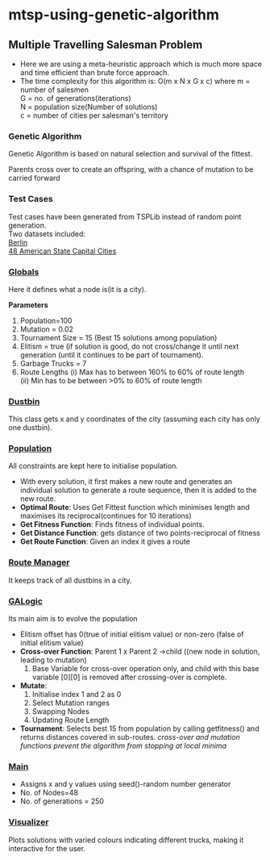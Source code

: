 # mtsp-using-genetic-algorithm

## Multiple Travelling Salesman Problem
- Here we are using a meta-heuristic approach which is much more space and time efficient than brute force approach.
- The time complexity for this algorithm is: O(m x N x G x c) where
  m = number of salesmen  <br>
  G = no. of generations(iterations)  <br>
  N = population size(Number of solutions)  <br>
  c = number of cities per salesman's territory  <br>

### Genetic Algorithm
Genetic Algorithm is based on natural selection and survival of the fittest.  <br>

Parents cross over to create an offspring, with a chance of mutation to be carried forward  <br>

### Test Cases
Test cases have been generated from TSPLib instead of random point generation.  <br>
Two datasets included:  <br>
[Berlin](https://github.com/aryansatwani/mtsp-using-genetic-algorithm/blob/main/berlin52_3.txt.txt)  <br>
[48 American State Capital Cities](https://github.com/aryansatwani/mtsp-using-genetic-algorithm/blob/main/att48_3.txt.txt)  <br>

### [Globals](https://github.com/aryansatwani/mtsp-using-genetic-algorithm/blob/main/globals.py)  <br>

Here it defines what a node is(it is a city).  <br>

**Parameters**
1. Population=100
2. Mutation = 0.02
3. Tournament Size = 15 (Best 15 solutions among population)
4. Elitism = true (if solution is good, do not cross/change it until next generation (until it continues to be part of tournament).
5. Garbage Trucks = 7
6. Route Lengths
   (i) Max has to between 160% to 60% of route length  <br>
   (ii) Min has to be between >0% to 60% of route length  <br>

### [Dustbin](https://github.com/aryansatwani/mtsp-using-genetic-algorithm/blob/main/dustbin.py)
This class gets x and y coordinates of the city (assuming each city has only one dustbin).

### [Population](https://github.com/aryansatwani/mtsp-using-genetic-algorithm/blob/main/population.py)
All constraints are kept here to initialise population.
- With every solution, it first makes a new route and generates an individual solution to generate a route sequence, then it is added to the new route.
- **Optimal Route**: Uses Get Fittest function which minimises length and maximises its reciprocal(continues for 10 iterations)
- **Get Fitness  Function**: Finds fitness of individual points.
- **Get Distance Function**: gets distance of two points-reciprocal of fitness
- **Get Route Function**: Given an index it gives a route

### [Route Manager](https://github.com/aryansatwani/mtsp-using-genetic-algorithm/blob/main/routemanager.py)
It keeps track of all dustbins in a city.

### [GALogic](https://github.com/aryansatwani/mtsp-using-genetic-algorithm/blob/main/galogic.py)
Its main aim is to evolve the population
- Elitism offset has 0(true of initial elitism value) or non-zero (false of initial elitism value)
- **Cross-over Function**: Parent 1 x Parent 2 ->child ((new node in solution, leading to mutation)
  1. Base Variable for cross-over operation only, and child with this base variable [0][0] is removed after crossing-over is complete.  <br>
- **Mutate**:
  1. Initialise index 1 and 2 as 0
  2. Select Mutation ranges
  3. Swapping Nodes
  4. Updating Route Length
- **Tournament**: Selects best 15 from population by calling getfitness() and returns distances covered in sub-routes.
*cross-over and mutation functions prevent the algorithm from stopping at local minima*

### [Main](https://github.com/aryansatwani/mtsp-using-genetic-algorithm/blob/main/main.py)
- Assigns x and y values using seed()-random number generator
- No. of Nodes=48
- No. of generations = 250

### [Visualizer](https://github.com/aryansatwani/mtsp-using-genetic-algorithm/blob/main/visualizer.py)
Plots solutions with varied colours indicating different trucks, making it interactive for the user.



